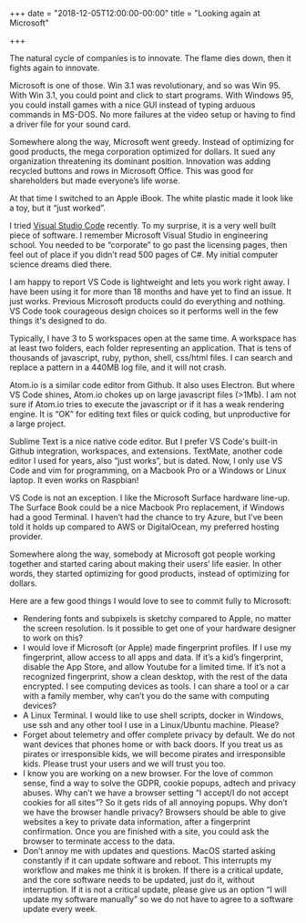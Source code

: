 +++
date = "2018-12-05T12:00:00-00:00"
title = "Looking again at Microsoft"

+++

The natural cycle of companies is to innovate. The flame dies down, then it fights again to innovate.

Microsoft is one of those. Win 3.1 was revolutionary, and so was Win 95. With Win 3.1, you could point and click to start programs. With Windows 95, you could install games with a nice GUI instead of typing arduous commands in MS-DOS. No more failures at the video setup or having to find a driver file for your sound card.

Somewhere along the way, Microsoft went greedy. Instead of optimizing for good products, the mega corporation optimized for dollars. It sued any organization threatening its dominant position. Innovation was adding recycled buttons and rows in Microsoft Office. This was good for shareholders but made everyone’s life worse.

At that time I switched to an Apple iBook. The white plastic made it look like a toy, but it “just worked”.

I tried [Visual Studio Code](https://code.visualstudio.com) recently. To my surprise, it is a very well built piece of software. I remember Microsoft Visual Studio in engineering school. You needed to be “corporate” to go past the licensing pages, then feel out of place if you didn’t read 500 pages of C#. My initial computer science dreams died there.

I am happy to report VS Code is lightweight and lets you work right away. I have been using it for more than 18 months and have yet to find an issue. It just works. Previous Microsoft products could do everything and nothing. VS Code took courageous design choices so it performs well in the few things it's designed to do.

Typically, I have 3 to 5 workspaces open at the same time. A workspace has at least two folders, each folder representing an application. That is tens of thousands of javascript, ruby, python, shell, css/html files. I can search and replace a pattern in a 440MB log file, and it will not crash.

Atom.io is a similar code editor from  Github. It also uses Electron. But where VS Code shines, Atom.io chokes up on large javascript files (>1Mb). I am not sure if Atom.io tries to execute the javascript or if it has a weak rendering engine. It is “OK” for editing text files or quick coding, but unproductive for a large project.

Sublime Text is a nice native code editor. But I prefer VS Code's built-in Github integration, workspaces, and extensions. TextMate, another code editor I used for years, also “just works”, but is dated. Now, I only use VS Code and vim for programming, on a Macbook Pro or a Windows or Linux laptop. It even works on Raspbian!

VS Code is not an exception. I like the Microsoft Surface hardware line-up. The Surface Book could be a nice Macbook Pro replacement, if Windows had a good Terminal. I haven’t had the chance to try Azure, but I’ve been told it holds up compared to AWS or DigitalOcean, my preferred hosting provider.

Somewhere along the way, somebody at Microsoft got people working together and started caring about making their users’ life easier. In other words, they started optimizing for good products, instead of optimizing for dollars.

Here are a few good things I would love to see to commit fully to Microsoft:

- Rendering fonts and subpixels is sketchy compared to Apple, no matter the screen resolution. Is it possible to get one of your hardware designer to work on this?
- I would love if Microsoft (or Apple) made fingerprint profiles. If I use my fingerprint, allow access to all apps and data. If it’s a kid’s fingerprint, disable the App Store, and allow Youtube for a limited time. If it’s not a recognized fingerprint, show a clean desktop, with the rest of the data encrypted. I see computing devices as tools. I can share a tool or a car with a family member, why can’t you do the same with computing devices?
- A Linux Terminal. I would like to use shell scripts, docker in Windows, use ssh and any other tool I use in a Linux/Ubuntu machine. Please?
- Forget about telemetry and offer complete privacy by default. We do not want devices that phones home or with back doors. If you treat us as pirates or irresponsible kids, we will become pirates and irresponsible kids. Please trust your users and we will trust you too.
- I know you are working on a new browser. For the love of common sense, find a way to solve the GDPR, cookie popups, adtech and privacy abuses. Why can’t we have a browser setting “I accept/I do not accept cookies for all sites”? So it gets rids of all annoying popups. Why don’t we have the browser handle privacy? Browsers should be able to give websites a key to private data information, after a fingerprint confirmation. Once you are finished with a site, you could ask the browser to terminate access to the data.
- Don’t annoy me with updates and questions. MacOS started asking constantly if it can update software and reboot. This interrupts my workflow and makes me think it is broken. If there is a critical update, and the core software needs to be updated, just do it, without interruption. If it is not a critical update, please give us an option “I will update my software manually” so we do not have to agree to a software update every week.